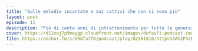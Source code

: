 ```yaml
---
title: "Sulle melodie incantate e sui cattivi che non ci sono più"
layout: post
episode: 11
description: "Più di cento anni di intrattenimento per tutte le generazioni. Colonne sonore indimenticabili per alcuni, intollerabili per altri. Classifiche che non stanno in piedi. E cattivi che non ci sono più. Un episodio con i cartoni Disney raccontati male."
cover: https://d12xoj7p9moygp.cloudfront.net/images/default-podcast-image.png
file: https://anchor.fm/s/d9dfa7f8/podcast/play/82561810/https%3A%2F%2Fd3ctxlq1ktw2nl.cloudfront.net%2Fstaging%2F2024-1-12%2Fd63d310e-4123-4ff9-3f40-285d56af8a05.mp3 
---
```


